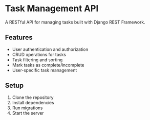 # Task Management API

A RESTful API for managing tasks built with Django REST Framework.

## Features

- User authentication and authorization
- CRUD operations for tasks
- Task filtering and sorting
- Mark tasks as complete/incomplete
- User-specific task management

## Setup

1. Clone the repository
2. Install dependencies
3. Run migrations
4. Start the server
